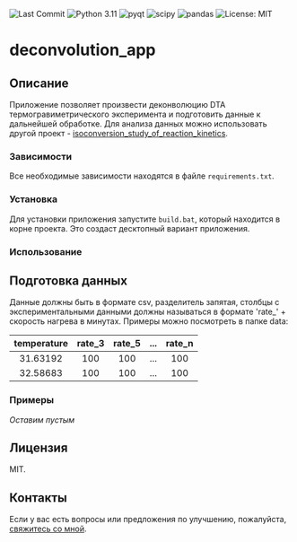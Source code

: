 ![Last Commit](https://img.shields.io/github/last-commit/kdavjd/deconvolution_app)
![Python 3.11](https://img.shields.io/badge/python-3.11.5-blue.svg)
![pyqt](https://img.shields.io/badge/-pyqt-green)
![scipy](https://img.shields.io/badge/-scipy-red)
![pandas](https://img.shields.io/badge/-pandas-blueviolet)
![License: MIT](https://img.shields.io/badge/License-MIT-green.svg)

# deconvolution_app

## Описание

Приложение позволяет произвести деконволюцию DTA термогравиметрического эксперимента и подготовить данные к дальнейшей обработке. Для анализа данных можно использовать другой проект - [isoconversion_study_of_reaction_kinetics](https://github.com/kdavjd/isoconversion_study_of_reaction_kinetics).

### Зависимости

Все необходимые зависимости находятся в файле `requirements.txt`.

### Установка

Для установки приложения запустите `build.bat`, который находится в корне проекта. Это создаст десктопный вариант приложения.

### Использование

## Подготовка данных
Данные должны быть в формате csv, разделитель запятая, столбцы с экспериментальными данными должны называться в формате 'rate_' + скорость нагрева в минутах. Примеры можно посмотреть в папке data:

| temperature | rate_3 | rate_5 | ... | rate_n | 
|:-----------:|:------:|:------:|:---:|:------:|
|  31.63192   |   100  |   100  | ... |   100  |
|  32.58683   |   100  |   100  | ... |   100  |


### Примеры

*Оставим пустым*

## Лицензия

MIT.

## Контакты

Если у вас есть вопросы или предложения по улучшению, пожалуйста, [свяжитесь со мной](https://t.me/nuclearexistence).

